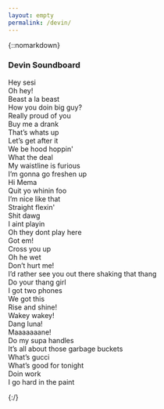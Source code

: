```yaml
---
layout: empty
permalink: /devin/
---
```


{::nomarkdown}
<head>
	<link rel="stylesheet" href="/assets/css/main.css">
	<script src="/assets/js/devin.js"></script>
</head>
<body>
<div class="pretty-links">




<h3 id="devin-soundboard">Devin Soundboard</h3>

<!--   <div class="hidden">
    <audio id="myAudio">
      <source src="horse.mp3" type="audio/mpeg">
      Your browser does not support the audio element.
    </audio>
  </div> -->
<!--   <table id="devin-table">
    <tr>
      <td>Hey sesi</td>
      <td>Oh hey!</td>
      <td>Beast a la beast</td>
      <td>How you doin big guy?</td>
      <td>Really proud of you</td>
    </tr>
    <tr>
      <td>Buy me a drank</td>
      <td>That’s whats up</td>
      <td>Let’s get after it</td>
      <td>We be hood hoppin'</td>
      <td>What the deal</td>
    </tr>
    <tr>
      <td>My waistline is furious</td>
      <td>I’m gonna go freshen up</td>
      <td>Hi Mema</td>
      <td>Quit yo whinin foo</td>
      <td>I’m nice like that</td>
    </tr>
    <tr>
      <td>Straight flexin'</td>
      <td>Shit dawg</td>
      <td>I aint playin</td>
      <td>Oh they dont play here</td>
      <td>Got em!</td>
    </tr>
    <tr>
      <td>Cross you up</td>
      <td>Oh he wet</td>
      <td>Don’t hurt me!</td>
      <td>I’d rather see you out there shaking that thang</td>
      <td>Do your thang girl</td>
    </tr>
    <tr>
      <td>I got two phones</td>
      <td>We got this</td>
      <td>Rise and shine!</td>
      <td>Wakey wakey!</td>
      <td>Dang luna!</td>
    </tr>
    <tr>
      <td>Maaaaaaane!</td>
      <td>Do my supa handles</td>
      <td>It’s all about those garbage buckets</td>
      <td>What’s gucci</td>
      <td>What’s good for tonight</td>
    </tr>
    <tr>
      <td>Doin work</td>
      <td>I go hard in the paint</td>
    </tr>
  </table> -->


<div id="devin-table">
  <div>Hey sesi</div>
  <div>Oh hey!</div>
  <div>Beast a la beast</div>
  <div>How you doin big guy?</div>
  <div>Really proud of you</div>
  <div>Buy me a drank</div>
  <div>That’s whats up</div>
  <div>Let’s get after it</div>
  <div>We be hood hoppin'</div>
  <div>What the deal</div>
  <div>My waistline is furious</div>
  <div>I’m gonna go freshen up</div>
  <div>Hi Mema</div>
  <div>Quit yo whinin foo</div>
  <div>I’m nice like that</div>
  <div>Straight flexin'</div>
  <div>Shit dawg</div>
  <div>I aint playin</div>
  <div>Oh they dont play here</div>
  <div>Got em!</div>
  <div>Cross you up</div>
  <div>Oh he wet</div>
  <div>Don’t hurt me!</div>
  <div>I’d rather see you out there shaking that thang</div>
  <div>Do your thang girl</div>
  <div>I got two phones</div>
  <div>We got this</div>
  <div>Rise and shine!</div>
  <div>Wakey wakey!</div>
  <div>Dang luna!</div>
  <div>Maaaaaaane!</div>
  <div>Do my supa handles</div>
  <div>It’s all about those garbage buckets</div>
  <div>What’s gucci</div>
  <div>What’s good for tonight</div>
  <div>Doin work</div>
  <div>I go hard in the paint</div>
</div>

</body>

{:/}

